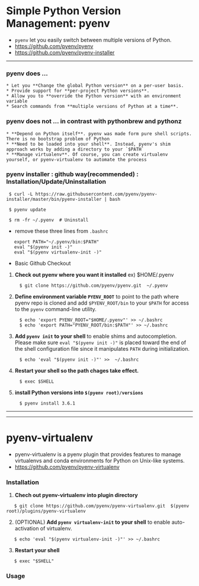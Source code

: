 # Simple Python Version Management:  pyenv
  - `pyenv` let you easily switch between multiple versions of Python. 
  - https://github.com/pyenv/pyenv 
  - https://github.com/pyenv/pyenv-installer
---

### pyenv does ...
    * Let you **Change the global Python version** on a per-user basis.
    * Provide support for **per-project Python versions**. 
    * Allow you to **override the Python version** with an environment variable
    * Search commands from **multiple versions of Python at a time**.

### pyenv does not ... in contrast with pythonbrew and pythonz
    * **Depend on Python itself**. pyenv was made form pure shell scripts. There is no bootstrap problem of Python
    * **Need to be loaded into your shell**. Instead, pyenv's shim approach works by adding a directory to your `$PATH`
    * **Manage virtualenv**. Of course, you can create virtualenv yourself, or pyenv-virtualenv to automate the process

### pyenv installer : github way(recommended) : Installation/Update/Uninstallation
```
 $ curl -L https://raw.githubusercontent.com/pyenv/pyenv-installer/master/bin/pyenv-installer | bash

 $ pyenv update   

 $ rm -fr ~/.pyenv  # Uninstall
```
* remove these three lines from `.bashrc`
```
   export PATH="~/.pyenv/bin:$PATH"
   eval "$(pyenv init -)"
   eval "$(pyenv virtualenv-init -)"
```
* Basic Github Checkout
1. **Check out pyenv where you want it installed**  ex) $HOME/.pyenv
```
     $ git clone https://github.com/pyenv/pyenv.git  ~/.pyenv
```
2. **Define environment variable `PYENV_ROOT`** to point to the path where pyenv repo is cloned and add `$PYENV_ROOT/bin` to your `$PATH` for access to the `pyenv` command-line utility. 
```
     $ echo 'export PYENV_ROOT="$HOME/.pyenv"' >> ~/.bashrc
     $ echo 'export PATH="PYENV_ROOT/bin:$PATH"' >> ~/.bashrc
```
3. **Add `pyenv init` to your shell** to enable shims and autocompletion. Please make sure `eval "$(pyenv init -)"` is placed toward the end of the shell configuration file since it manipulates `PATH` during initialization.
```
     $ echo 'eval "$(pyenv init -)"' >>  ~/.bashrc
```
4. **Restart your shell so the path chages take effect.**
```
     $ exec $SHELL
```
5. **install Python versions into `$(pyenv root)/versions`**
```
     $ pyenv install 3.6.1
```
---
---
# pyenv-virtualenv
  * pyenv-virtualenv is a pyenv plugin that provides features to manage virtualenvs and conda environments for Python on Unix-like systems. 
  * https://github.com/pyenv/pyenv-virtualenv

### Installation
1. **Chech out pyenv-virtualenv into plugin directory**
```
   $ git clone https://github.com/pyenv/pyenv-virtualenv.git  $(pyenv root)/plugins/pyenv-virtualenv
```
2. (OPTIONAL) **Add `pyenv virtualenv-init` to your shell** to enable auto-activation of virtualenv. 
```
   $ echo 'eval "$(pyenv virtualenv-init -)"' >> ~/.bashrc
```
3. **Restart your shell**
```
   $ exec "$SHELL"
```

### Usage








